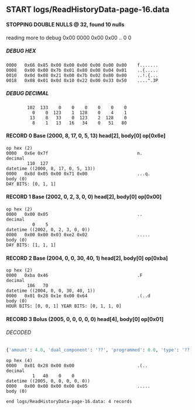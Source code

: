 ## START logs/ReadHistoryData-page-16.data
#### STOPPING DOUBLE NULLS @ 32, found 10 nulls
reading more to debug 0x00
    0000   0x00 0x00                                  ..
              0    0
##### DEBUG HEX
    0000   0x66 0x85 0x00 0x00 0x00 0x00 0x00 0x00    f.......
    0008   0x00 0x00 0x7b 0x01 0x80 0x00 0x04 0x01    ..{.....
    0010   0x0d 0x08 0x21 0x00 0x7b 0x02 0x80 0x00    ..!.{...
    0018   0x08 0x01 0x0d 0x10 0x22 0x00 0x33 0x50    ....".3P
##### DEBUG DECIMAL
            102  133    0    0    0    0    0    0
              0    0  123    1  128    0    4    1
             13    8   33    0  123    2  128    0
              8    1   13   16   34    0   51   80
#### RECORD 0 Base (2000, 8, 17, 0, 5, 13) head[2], body[0] op[0x6e]

    op hex (2)
    0000   0x6e 0x7f                                  n.
    decimal
            110  127
    datetime ((2000, 8, 17, 0, 5, 13))
    0000   0x8d 0x05 0x00 0x71 0x00                   ...q.
    body (0)
    DAY BITS: [0, 1, 1]
#### RECORD 1 Base (2002, 0, 2, 3, 0, 0) head[2], body[0] op[0x00]

    op hex (2)
    0000   0x00 0x05                                  ..
    decimal
              0    5
    datetime ((2002, 0, 2, 3, 0, 0))
    0000   0x00 0x00 0x03 0xe2 0x02                   .....
    body (0)
    DAY BITS: [1, 1, 1]
#### RECORD 2 Base (2004, 0, 0, 30, 40, 1) head[2], body[0] op[0xba]

    op hex (2)
    0000   0xba 0x46                                  .F
    decimal
            186   70
    datetime ((2004, 0, 0, 30, 40, 1))
    0000   0x01 0x28 0x1e 0x00 0x64                   .(..d
    body (0)
    HOUR BITS: [0, 0, 1] YEAR BITS: [0, 1, 1, 0]
#### RECORD 3 Bolus (2005, 0, 0, 0, 0, 0) head[4], body[0] op[0x01]
###### DECODED
```python
{'amount': 4.0, 'dual_component': '??', 'programmed': 0.0, 'type': '??'}
```
    op hex (4)
    0000   0x01 0x28 0x00 0x00                        .(..
    decimal
              1   40    0    0
    datetime ((2005, 0, 0, 0, 0, 0))
    0000   0x00 0x00 0x00 0x00 0x05                   .....
    body (0)

`end logs/ReadHistoryData-page-16.data: 4 records`
